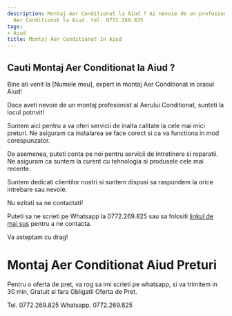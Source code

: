 ```yaml
---
description: Montaj Aer Conditionat la Aiud ? Ai nevoie de un profesionist in Montaj
  Aer Conditionat la Aiud. tel. 0772.269.825
tags:
- Aiud
title: Montaj Aer Conditionat In Aiud
---
```



## Cauti Montaj Aer Conditionat la Aiud ?

Bine ati venit la [Numele meu], expert in montaj Aer Conditionat in orasul Aiud!

Daca aveti nevoie de un montaj profesionist al Aerului Conditionat, sunteti la locul potrivit!

Suntem aici pentru a va oferi servicii de inalta calitate la cele mai mici preturi. Ne asiguram ca instalarea se face corect si ca va functiona in mod corespunzator.

De asemenea, puteti conta pe noi pentru servicii de intretinere si reparatii. Ne asiguram ca suntem la curent cu tehnologia si produsele cele mai recente.

Suntem dedicati clientilor nostri si suntem dispusi sa raspundem la orice intrebare sau nevoie.

Nu ezitati sa ne contactati!

Puteti sa ne scrieti pe Whatsapp la 0772.269.825 sau sa folositi <a href="https://www.olx.ro/oferta/montaj-aer-conditionat-in-aiud-la-cele-mai-mici-preturi-ID4g7vb.html">linkul de mai sus</a> pentru a ne contacta.

Va asteptam cu drag!

# Montaj Aer Conditionat Aiud Preturi
Pentru o oferta de pret, va rog sa imi scrieti pe whatsapp, si va trimitem in 30 min, Gratuit si fara Obligatii Oferta de Pret.

Tel. 0772.269.825
Whatsapp. 0772.269.825
